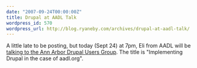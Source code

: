```yaml
---
date: "2007-09-24T00:00:00Z"
title: Drupal at AADL Talk
wordpress_id: 570
wordpress_url: http://blog.ryaneby.com/archives/drupal-at-aadl-talk/
---
```

A little late to be posting, but today (Sept 24) at 7pm, Eli from AADL will be <a href="http://groups.drupal.org/node/6230">talking to the Ann Arbor Drupal Users Group</a>. The title is "Implementing Drupal in the case of aadl.org".
